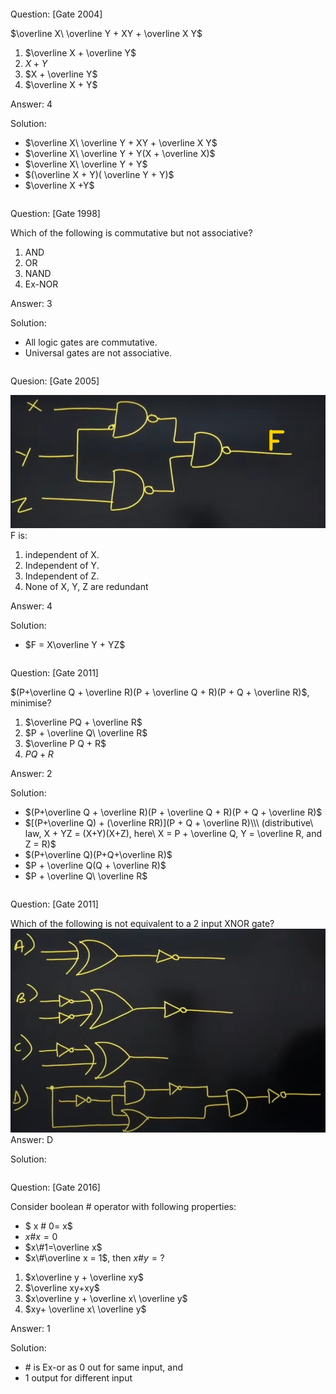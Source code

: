 ```
```
Question: [Gate 2004]

$\overline X\ \overline Y + XY + \overline X Y$
1. $\overline X + \overline Y$
2. $X + Y$
3. $X + \overline Y$
4. $\overline X + Y$

Answer: 4

Solution:
- $\overline X\  \overline Y + XY + \overline X Y$
- $\overline X\ \overline Y + Y(X + \overline X)$
- $\overline X\ \overline Y + Y$
- $(\overline X + Y)( \overline Y + Y)$
- $\overline X +Y$

```
```
Question: [Gate 1998]

Which of the following is commutative but not associative?
1. AND
2. OR
3. NAND
4. Ex-NOR

Answer: 3

Solution:
- All logic gates are commutative.
- Universal gates are not associative.

```
```
Quesion: [Gate 2005]

![](/Images/dlda_2005_Gate_question.jpg)
F is:
1. independent of X.
2. Independent of Y.
3. Independent of Z.
4. None of X, Y, Z are redundant

Answer: 4

Solution:
- $F = X\overline Y + YZ$

```
```
Question: [Gate 2011]

$(P+\overline Q + \overline R)(P + \overline Q + R)(P + Q + \overline R)$, minimise?
1. $\overline PQ + \overline R$
2. $P + \overline Q\ \overline R$
3. $\overline P Q + R$
4. $PQ + R$

Answer: 2

Solution:
- $(P+\overline Q + \overline R)(P + \overline Q + R)(P + Q + \overline R)$
- $[(P+\overline Q) + (\overline RR)](P + Q + \overline R)\\\  (distributive\ law, X + YZ = (X+Y)(X+Z), here\ X = P + \overline Q, Y = \overline R, and Z = R)$
- $(P+\overline Q)(P+Q+\overline R)$
- $P + \overline Q(Q + \overline R)$
- $P + \overline Q\ \overline R$
```
```
Question: [Gate 2011]

Which of the following is not equivalent to a 2 input XNOR gate?
![](/Images/dlda_2011_gate_questions.jpg)
Answer: D

Solution:
```
```
Question: [Gate 2016]

Consider boolean # operator with following properties:
- $ x \# 0= x$
- $x\#x=0$
- $x\#1=\overline x$
- $x\#\overline x = 1$,
then $x\#y = ?$
1. $x\overline y + \overline xy$
1. $\overline xy+xy$
1. $x\overline y + \overline x\ \overline y$
1. $xy+ \overline x\ \overline y$

Answer: 1

Solution: 
- \# is Ex-or as 0 out for same input, and
- 1 output for different input
```
```